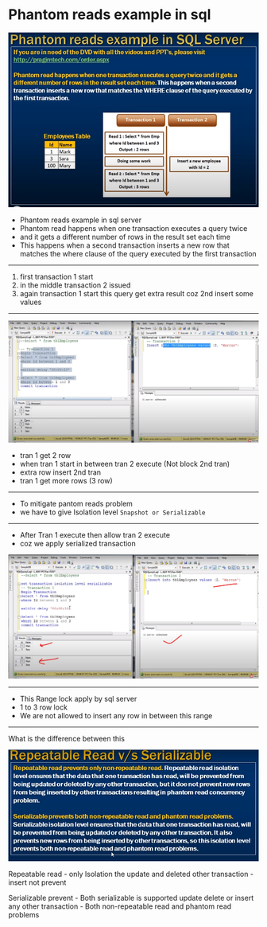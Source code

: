 # Phantom reads example in sql 


<img src="./img/C_80.png" />

- Phantom reads example in sql server
- Phantom read happens when one transaction executes a query twice
- and it gets a different number of rows in the result set each time
- This happens when a second transaction inserts a new row that matches the where clause of the query executed by the first transaction
---
1. first transaction 1 start 
2. in the middle transaction 2 issued
3. again transaction 1 start this query get extra result coz 2nd insert some values
--- 


<img src="./img/C_81.png" />

- tran 1 get 2 row
- when tran 1 start in between tran 2 execute (Not block 2nd tran)
- extra row insert 2nd tran
- tran 1 get more rows (3 row)

--- 

- To mitigate pantom reads problem 
- we have to  give Isolation level `Snapshot or Serializable`

---

- After Tran 1 execute then allow tran 2 execute 
- coz we apply serialized transaction

<img src="./img/C_82.png" />

---
- This Range lock apply by sql server
- 1 to 3 row lock 
- We are not allowed to insert any row in between this range 

---
 What is the difference between this 


<img src="./img/C_83.png" />

Repeatable read 
    - only Isolation the update and deleted other transaction
    - insert not prevent 

Serializable prevent 
    - Both serializable is supported update delete or insert any other transaction 
    - Both non-repeatable read and phantom read problems 






